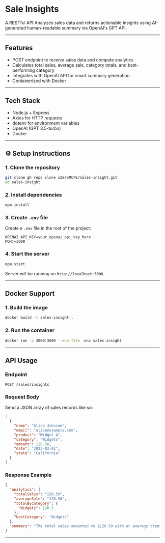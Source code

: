 #  Sale Insights

A RESTful API Analyzes sales data and returns actionable insights using AI-generated human-readable summary via OpenAI's GPT API.

---

## Features

- POST endpoint to receive sales data and compute analytics
- Calculates total sales, average sale, category totals, and best-performing category
- Integrates with OpenAI API for smart summary generation
- Containerized with Docker

---

## Tech Stack

- Node.js + Express
- Axios for HTTP requests
- dotenv for environment variables
- OpenAI (GPT 3.5-turbo)
- Docker

---

## ⚙️ Setup Instructions

### 1. Clone the repository

```bash
git clone gh repo clone xZeroMCPE/sales-insight.git
cd sales-insight
```

### 2. Install dependencies

```bash
npm install
```

### 3. Create `.env` file

Create a `.env` file in the root of the project:

```env
OPENAI_API_KEY=your_openai_api_key_here
PORT=3000
```

### 4. Start the server

```bash
npm start
```

Server will be running on `http://localhost:3000`.

---

## Docker Support

### 1. Build the image

```bash
docker build -t sales-insight .
```

### 2. Run the container

```bash
docker run -p 3000:3000 --env-file .env sales-insight
```

---

## API Usage

### Endpoint

`POST /sales/insights`

### Request Body

Send a JSON array of sales records like so:

```json
[
  {
    "name": "Alice Johnson",
    "email": "alice@example.com",
    "product": "Widget A",
    "category": "Widgets",
    "amount": 120.50,
    "date": "2023-03-01",
    "state": "California"
  }
]
```

### Response Example

```json
{
  "analytics": {
    "totalSales": "120.50",
    "averageSale": "120.50",
    "totalByCategory": {
      "Widgets": 120.5
    },
    "bestCategory": "Widgets"
  },
  "summary": "The total sales amounted to $120.50 with an average transaction of $120.50. The top-performing category was Widgets."
}
```

---